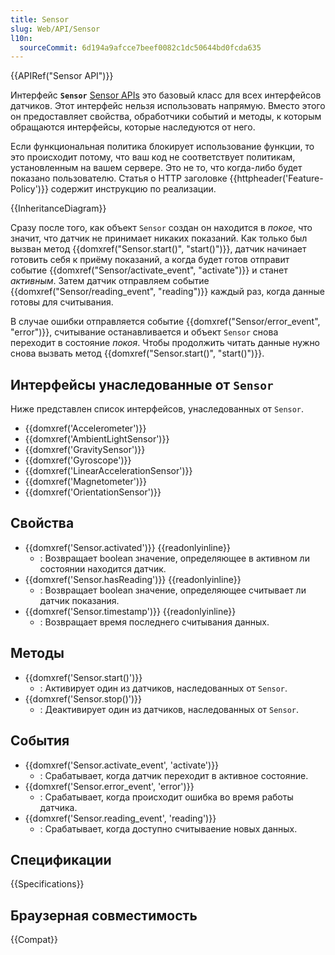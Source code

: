 ```yaml
---
title: Sensor
slug: Web/API/Sensor
l10n:
  sourceCommit: 6d194a9afcce7beef0082c1dc50644bd0fcda635
---
```


{{APIRef("Sensor API")}}

Интерфейс **`Sensor`** [Sensor APIs](/ru/docs/Web/API/Sensor_APIs) это базовый класс для всех интерфейсов датчиков. Этот интерфейс нельзя использовать напрямую. Вместо этого он предоставляет свойства, обработчики событий и методы, к которым обращаются интерфейсы, которые наследуются от него.

Если функциональная политика блокирует использование функции, то это происходит потому, что ваш код не соответствует политикам, установленным на вашем сервере. Это не то, что когда-либо будет показано пользователю. Статья о HTTP заголовке {{httpheader('Feature-Policy')}} содержит инструкцию по реализации.

{{InheritanceDiagram}}

Сразу после того, как объект `Sensor` создан он находится в _покое_, что значит, что датчик не принимает никаких показаний. Как только был вызван метод {{domxref("Sensor.start()", "start()")}}, датчик начинает готовить себя к приёму показаний, а когда будет готов отправит событие {{domxref("Sensor/activate_event", "activate")}} и станет _активным_. Затем датчик отправляем событие {{domxref("Sensor/reading_event", "reading")}} каждый раз, когда данные готовы для считывания.

В случае ошибки отправляется событие {{domxref("Sensor/error_event", "error")}}, считывание останавливается и объект `Sensor` снова переходит в состояние _покоя_.
Чтобы продолжить читать данные нужно снова вызвать метод {{domxref("Sensor.start()", "start()")}}.

## Интерфейсы унаследованные от `Sensor`

Ниже представлен список интерфейсов, унаследованных от `Sensor`.

- {{domxref('Accelerometer')}}
- {{domxref('AmbientLightSensor')}}
- {{domxref('GravitySensor')}}
- {{domxref('Gyroscope')}}
- {{domxref('LinearAccelerationSensor')}}
- {{domxref('Magnetometer')}}
- {{domxref('OrientationSensor')}}

## Свойства

- {{domxref('Sensor.activated')}} {{readonlyinline}}
  - : Возвращает boolean значение, определяющее в активном ли состоянии находится датчик.
- {{domxref('Sensor.hasReading')}} {{readonlyinline}}
  - : Возвращает boolean значение, определяющее считывает ли датчик показания.
- {{domxref('Sensor.timestamp')}} {{readonlyinline}}
  - : Возвращает время последнего считывания данных.

## Методы

- {{domxref('Sensor.start()')}}
  - : Активирует один из датчиков, наследованных от `Sensor`.
- {{domxref('Sensor.stop()')}}
  - : Деактивирует один из датчиков, наследованных от `Sensor`.

## События

- {{domxref('Sensor.activate_event', 'activate')}}
  - : Срабатывает, когда датчик переходит в активное состояние.
- {{domxref('Sensor.error_event', 'error')}}
  - : Срабатывает, когда происходит ошибка во время работы датчика.
- {{domxref('Sensor.reading_event', 'reading')}}
  - : Срабатывает, когда доступно считываение новых данных.

## Спецификации

{{Specifications}}

## Браузерная совместимость

{{Compat}}
